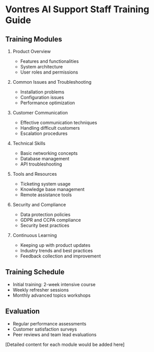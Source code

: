 # Vontres AI Support Staff Training Guide

## Training Modules

1. Product Overview
   - Features and functionalities
   - System architecture
   - User roles and permissions

2. Common Issues and Troubleshooting
   - Installation problems
   - Configuration issues
   - Performance optimization

3. Customer Communication
   - Effective communication techniques
   - Handling difficult customers
   - Escalation procedures

4. Technical Skills
   - Basic networking concepts
   - Database management
   - API troubleshooting

5. Tools and Resources
   - Ticketing system usage
   - Knowledge base management
   - Remote assistance tools

6. Security and Compliance
   - Data protection policies
   - GDPR and CCPA compliance
   - Security best practices

7. Continuous Learning
   - Keeping up with product updates
   - Industry trends and best practices
   - Feedback collection and improvement

## Training Schedule
- Initial training: 2-week intensive course
- Weekly refresher sessions
- Monthly advanced topics workshops

## Evaluation
- Regular performance assessments
- Customer satisfaction surveys
- Peer reviews and team lead evaluations

[Detailed content for each module would be added here]